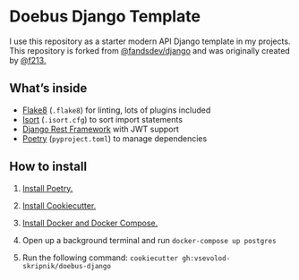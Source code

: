 # Doebus Django Template

I use this repository as a starter modern API Django template in my projects. This repository is forked from [@fandsdev/django](https://github.com/fandsdev/django) and was originally created by [@f213.](https://github.com/f213)

## What’s inside

* [Flake8](https://flake8.pycqa.org/en/latest/) (`.flake8`) for linting, lots of plugins included
* [Isort](https://pycqa.github.io/isort/) (`.isort.cfg`) to sort import statements
* [Django Rest Framework](https://www.django-rest-framework.org/) with JWT support
* [Poetry](https://python-poetry.org) (`pyproject.toml`) to manage dependencies

## How to install

1. [Install Poetry.](https://python-poetry.org/docs/#installation)

2. [Install Cookiecutter.](https://cookiecutter.readthedocs.io/en/stable/installation.html)

3. [Install Docker and Docker Compose.](https://docs.docker.com/get-docker/)

4. Open up a background terminal and run `docker-compose up postgres`

5. Run the following command: `cookiecutter gh:vsevolod-skripnik/doebus-django`
